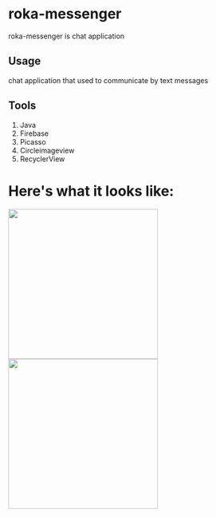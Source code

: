 # roka-messenger

roka-messenger is chat application

## Usage

chat application that used to communicate by text messages

## Tools

1. Java
2. Firebase
3. Picasso
4. Circleimageview 
5. RecyclerView

# Here's what it looks like:

<img src="https://github.com/abdelrahman-abied/roka-messenger/blob/master/total.gif" width=300>
<img src="https://github.com/abdelrahman-abied/roka-messenger/blob/master/chat.gif" width=300>
